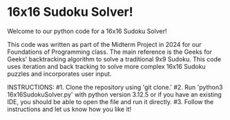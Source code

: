 # 16x16 Sudoku Solver!
Welcome to our python code for a 16x16 Sudoku Solver! 

This code was written as part of the Midterm Project in 2024 for our Foundations of Programming class. The main reference is the Geeks for Geeks' backtracking algorithm to solve a traditional 9x9 Sudoku. This code uses iteration and back tracking to solve more complex 16x16 Sudoku puzzles and incorporates user input.

INSTRUCTIONS:
#1. Clone the repository using 'git clone.'
#2. Run 'python3 16x16SudokuSolver.py' with python version 3.12.5 or if you have an existing IDE, you should be able to open the file and run it directly.
#3. Follow the instructions and let us know how you like it!

